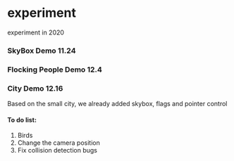 # experiment
experiment in 2020
### SkyBox Demo 11.24
### Flocking People Demo 12.4
### City Demo 12.16
Based on the small city, we already added skybox, flags and pointer control
#### To do list:
1. Birds
2. Change the camera position
3. Fix collision detection bugs